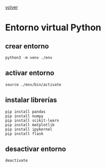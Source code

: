 [volver](README.md)

# Entorno virtual Python

## crear entorno
```
python3 -m venv ./env
```

## activar entorno
```
source ./env/bin/activate
```
## instalar librerías
```
pip install pandas
pip install numpy
pip install scikit-learn
pip install matplotlib
pip install ipykernel
pip install flask
```

## desactivar entorno
```
deactivate
```
